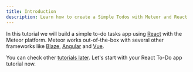 ```yaml
---
title: Introduction
description: Learn how to create a Simple Todos with Meteor and React
---
```


In this tutorial we will build a simple to-do tasks app using [React](https://reactjs.org) with the Meteor platform. Meteor works out-of-the-box with several other frameworks like [Blaze](https://guide.meteor.com/blaze.html), [Angular](https://guide.meteor.com/angular.html) and [Vue](https://guide.meteor.com/vue.html). 

You can check other [tutorials later](https://www.meteor.com/tutorials). Let's start with your React To-Do app tutorial now.
